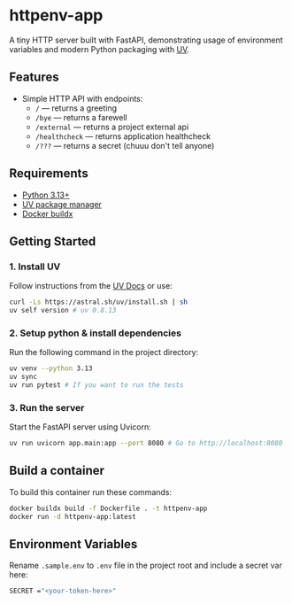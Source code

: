 # httpenv-app

A tiny HTTP server built with FastAPI, demonstrating usage of environment variables and modern Python packaging with [UV](https://github.com/astral-sh/uv).

## Features

- Simple HTTP API with endpoints:
  - `/` — returns a greeting
  - `/bye` — returns a farewell
  - `/external` — returns a project external api
  - `/healthcheck` — returns application healthcheck
  - `/???` — returns a secret (chuuu don't tell anyone)

## Requirements

- [Python 3.13+](https://docs.python.org/3/whatsnew/3.13.html)
- [UV package manager](https://github.com/astral-sh/uv)
- [Docker buildx](https://docs.docker.com/reference/cli/docker/buildx/)

## Getting Started

### 1. Install UV

Follow instructions from the [UV Docs](https://docs.astral.sh/uv/) or use:

```sh
curl -Ls https://astral.sh/uv/install.sh | sh
uv self version # uv 0.8.13
```

### 2. Setup python & install dependencies

Run the following command in the project directory:

```sh
uv venv --python 3.13
uv sync
uv run pytest # If you want to run the tests
```

### 3. Run the server

Start the FastAPI server using Uvicorn:

```sh
uv run uvicorn app.main:app --port 8080 # Go to http://localhost:8080
```

## Build a container

To build this container run these commands:

```sh
docker buildx build -f Dockerfile . -t httpenv-app
docker run -d httpenv-app:latest
```

## Environment Variables

Rename `.sample.env` to `.env` file in the project root and include a secret var here:

```sh
SECRET ="<your-token-here>"
```
